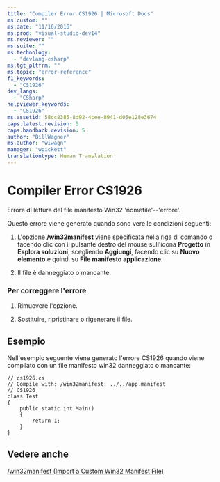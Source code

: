 ```yaml
---
title: "Compiler Error CS1926 | Microsoft Docs"
ms.custom: ""
ms.date: "11/16/2016"
ms.prod: "visual-studio-dev14"
ms.reviewer: ""
ms.suite: ""
ms.technology: 
  - "devlang-csharp"
ms.tgt_pltfrm: ""
ms.topic: "error-reference"
f1_keywords: 
  - "CS1926"
dev_langs: 
  - "CSharp"
helpviewer_keywords: 
  - "CS1926"
ms.assetid: 58cc8385-8d92-4cee-8941-d05e128e3674
caps.latest.revision: 5
caps.handback.revision: 5
author: "BillWagner"
ms.author: "wiwagn"
manager: "wpickett"
translationtype: Human Translation
---
```

# Compiler Error CS1926
Errore di lettura del file manifesto Win32 'nomefile'\-\-'errore'.  
  
 Questo errore viene generato quando sono vere le condizioni seguenti:  
  
1.  L'opzione **\/win32manifest** viene specificata nella riga di comando o facendo clic con il pulsante destro del mouse sull'icona **Progetto** in **Esplora soluzioni**, scegliendo **Aggiungi**, facendo clic su **Nuovo elemento** e quindi su **File manifesto applicazione**.  
  
2.  Il file è danneggiato o mancante.  
  
### Per correggere l'errore  
  
1.  Rimuovere l'opzione.  
  
2.  Sostituire, ripristinare o rigenerare il file.  
  
## Esempio  
 Nell'esempio seguente viene generato l'errore CS1926 quando viene compilato con un file manifesto win32 danneggiato o mancante:  
  
```  
// cs1926.cs  
// Compile with: /win32manifest: ../../app.manifest  
// CS1926  
class Test  
{  
    public static int Main()  
    {  
        return 1;  
    }  
}   
```  
  
## Vedere anche  
 [\/win32manifest \(Import a Custom Win32 Manifest File\)](../../../csharp/language-reference/compiler-options/win32manifest-compiler-option.md)